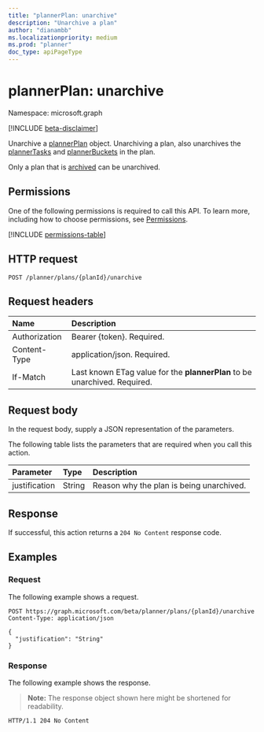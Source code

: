 ```yaml
---
title: "plannerPlan: unarchive"
description: "Unarchive a plan"
author: "dianambb"
ms.localizationpriority: medium
ms.prod: "planner"
doc_type: apiPageType
---
```


# plannerPlan: unarchive

Namespace: microsoft.graph

[!INCLUDE [beta-disclaimer](../../includes/beta-disclaimer.md)]

Unarchive a [plannerPlan](../resources/plannerplan.md) object. Unarchiving a plan, also unarchives the [plannerTasks](../resources/plannertask.md) and [plannerBuckets](../resources/plannerbucket.md) in the plan. 

Only a plan that is [archived](plannerplan-archive.md) can be unarchived.

## Permissions

One of the following permissions is required to call this API. To learn more, including how to choose permissions, see [Permissions](/graph/permissions-reference).

<!-- {
  "blockType": "permissions",
  "name": "plannerplan-unarchive-permissions"
}
-->
[!INCLUDE [permissions-table](../includes/permissions/plannerplan-unarchive-permissions.md)]

## HTTP request

<!-- {
  "blockType": "ignored"
}
-->
``` http
POST /planner/plans/{planId}/unarchive
```

## Request headers

|Name|Description|
|:---|:---|
|Authorization|Bearer {token}. Required.|
|Content-Type|application/json. Required.|
| If-Match  | Last known ETag value for the **plannerPlan** to be unarchived. Required.|

## Request body

In the request body, supply a JSON representation of the parameters.

The following table lists the parameters that are required when you call this action.

|Parameter|Type|Description|
|:---|:---|:---|
|justification|String|Reason why the plan is being unarchived.|


## Response

If successful, this action returns a `204 No Content` response code.

## Examples

### Request

The following example shows a request.
<!-- {
  "blockType": "request",
  "name": "plannerplanthis.unarchive"
}
-->
``` http
POST https://graph.microsoft.com/beta/planner/plans/{planId}/unarchive
Content-Type: application/json

{
  "justification": "String"
}
```


### Response

The following example shows the response.
>**Note:** The response object shown here might be shortened for readability.
<!-- {
  "blockType": "response",
  "truncated": true
}
-->
``` http
HTTP/1.1 204 No Content
```

